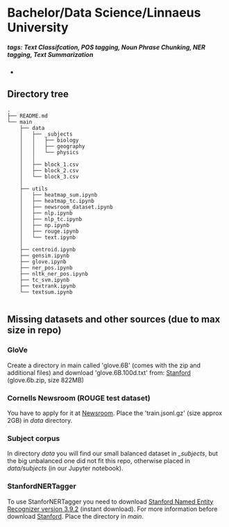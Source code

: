 # Bachelor/Data Science/Linnaeus University
##### tags: Text Classifcation, POS tagging, Noun Phrase Chunking, NER tagging, Text Summarization

-

## Directory tree

```
.
├── README.md
└── main
    ├── data
    │   ├── _subjects
    │   │   ├── biology
    │   │   ├── geography
    │   │   └── physics
    │   │ 
    │   ├── block_1.csv
    │   ├── block_2.csv
    │   └── block_3.csv
    │
    ├── utils
    │   ├── heatmap_sum.ipynb
    │   ├── heatmap_tc.ipynb
    │   ├── newsroom_dataset.ipynb
    │   ├── nlp.ipynb
    │   ├── nlp_tc.ipynb
    │   ├── np.ipynb
    │   ├── rouge.ipynb
    │   └── text.ipynb
    │
    ├── centroid.ipynb
    ├── gensim.ipynb
    ├── glove.ipynb
    ├── ner_pos.ipynb
    ├── nltk_ner_pos.ipynb
    ├── tc_svm.ipynb
    ├── textrank.ipynb
    └── textsum.ipynb
    

```
## Missing datasets and other sources (due to max size in repo)

###  GloVe

Create a directory in main called 'glove.6B' (comes with the zip and additional files) and download 'glove.6B.100d.txt' from: [Stanford](https://nlp.stanford.edu/projects/glove/) (glove.6b.zip, size 822MB)


### Cornells Newsroom (ROUGE test dataset)

You have to apply for it at [Newsroom](https://summari.es/download/). Place the 'train.jsonl.gz' (size approx 2GB) in _data_ directory.

### Subject corpus

In directory _data_ you will find our small balanced dataset in _\_subjects_, but the big unbalanced one did not fit this repo, otherwise placed in _data/subjects_ (in our Jupyter notebook).

### StanfordNERTagger 

To use StanforNERTagger you need to download [Stanford Named Entity Recognizer version 3.9.2](https://nlp.stanford.edu/software/stanford-ner-2018-10-16.zip) (instant download). For more information before download [Stanford](https://nlp.stanford.edu/software/CRF-NER.shtml). Place the directory in _main_.